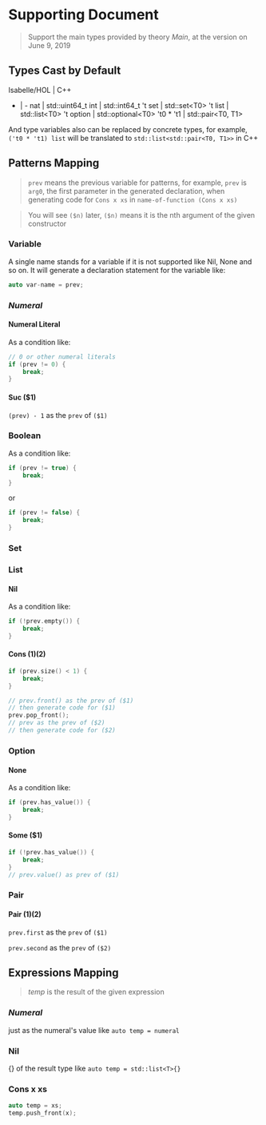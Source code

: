 # Supporting Document

> Support the main types provided by theory *Main*, at the version on June 9, 2019

## Types Cast by Default

Isabelle/HOL | C++
- | -
nat | std::uint64_t
int | std::int64_t
't set | std::set\<T0\>
't list | std::list\<T0\>
't option | std::optional\<T0\>
't0 * 't1 | std::pair\<T0, T1\>

And type variables also can be replaced by concrete types, for example, `('t0 * 't1) list` will be translated to `std::list<std::pair<T0, T1>>` in C++

## Patterns Mapping

> `prev` means the previous variable for patterns, for example, `prev` is `arg0`, the first parameter in the generated declaration, when generating code for `Cons x xs` in `name-of-function (Cons x xs)`

> You will see `($n)` later, `($n)` means it is the nth argument of the given constructor

### Variable

A single name stands for a variable if it is not supported like Nil, None and so on. It will generate a declaration statement for the variable like:

```cpp
auto var-name = prev;
```

### *Numeral*

#### Numeral Literal

As a condition like:

```cpp
// 0 or other numeral literals
if (prev != 0) {
    break;
}
```

#### Suc ($1)

`(prev) - 1` as the `prev` of `($1)`

### Boolean

As a condition like:

```cpp
if (prev != true) {
    break;
}
```

or

```cpp
if (prev != false) {
    break;
}
```

### Set



### List

#### Nil

As a condition like:

```cpp
if (!prev.empty()) {
    break;
}
```

#### Cons ($1) ($2)

```cpp
if (prev.size() < 1) {
    break;
}

// prev.front() as the prev of ($1)
// then generate code for ($1)
prev.pop_front();
// prev as the prev of ($2)
// then generate code for ($2)
```

### Option

#### None

As a condition like:

```cpp
if (prev.has_value()) {
    break;
}
```

#### Some ($1)

```cpp
if (!prev.has_value()) {
    break;
}
// prev.value() as prev of ($1)
```

### Pair

#### Pair ($1) ($2)

`prev.first` as the `prev` of `($1)`

`prev.second` as the `prev` of `($2)`

## Expressions Mapping

> *temp* is the result of the given expression

### *Numeral*

just as the numeral's value like `auto temp = numeral`

### Nil

{} of the result type like `auto temp = std::list<T>{}`

### Cons x xs

```cpp
auto temp = xs;
temp.push_front(x);
```
